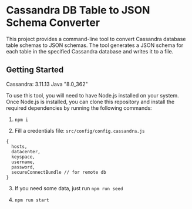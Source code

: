 # Cassandra DB Table to JSON Schema Converter

This project provides a command-line tool to convert Cassandra database table schemas to JSON schemas. The tool generates a JSON schema for each table in the specified Cassandra database and writes it to a file.

## Getting Started

Cassandra: 3.11.13
Java "8.0_362"

To use this tool, you will need to have Node.js installed on your system. Once Node.js is installed, you can clone this repository and install the required dependencies by running the following commands:


1. `npm i`

2. Fill a credentials file: `src/config/config.cassandra.js`

```
{
  hosts,
  datacenter,
  keyspace,
  username,
  password,
  secureConnectBundle // for remote db
}

```

3. If you need some data, just run `npm run seed`

4. `npm run start`
